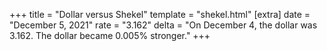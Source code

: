 +++
title = "Dollar versus Shekel"
template = "shekel.html"
[extra]
date = "December  5, 2021"
rate = "3.162"
delta = "On December  4, the dollar was 3.162. The dollar became 0.005% stronger."
+++
